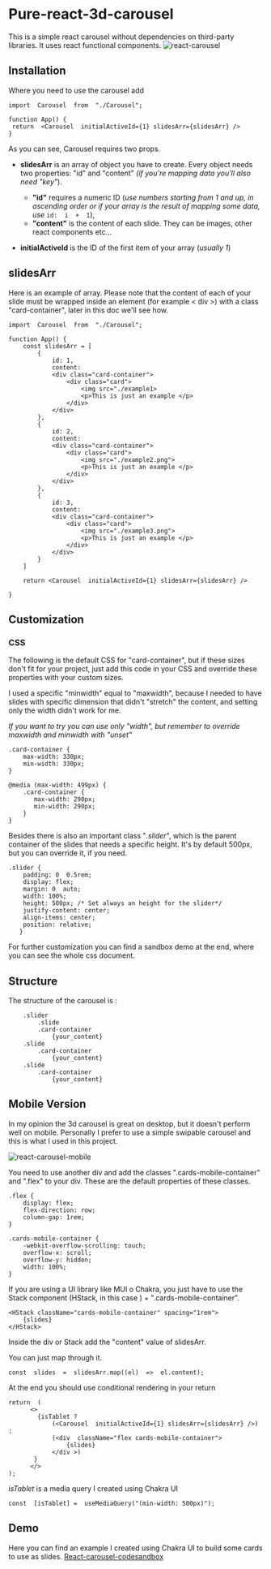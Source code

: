 # Pure-react-3d-carousel
This is a simple react carousel without dependencies on third-party libraries.
It uses react functional components.
![react-carousel](https://i.postimg.cc/htSskJ9k/carousel.png)

## Installation
Where you need to use the carousel add

    import  Carousel  from  "./Carousel";
    
    function App() {
	 return  <Carousel  initialActiveId={1} slidesArr={slidesArr} />	
    }
As you can see, Carousel requires two props.

 - **slidesArr** is an array of object you have to create. Every object needs two properties: "id" and "content" *(if you're mapping data you'll also need "key"*).
	 
	 - **"id"** requires a numeric ID (*use numbers starting from 1 and up, in ascending order or if your array is the result of mapping some
   data, use*  	  `id:  i  +  1`),
   	-  **"content"** is the content of each slide. They can be images, other react components etc...
 - **initialActiveId** is the ID of the first item of your array (*usually 1*)

##  slidesArr
Here is an example of array.
Please note that the content of each of your slide must be wrapped inside an element (for example  < div >) with a class "card-container", later in this doc we'll see how.

    import  Carousel  from  "./Carousel";
  
    function App() {
		const slidesArr = [
		    {
			    id: 1,
			    content: 
			    <div class="card-container"> 
				    <div class="card">
					    <img src="./example1>
					    <p>This is just an example </p>
				    </div>
			    </div>
		    },
		    {
			    id: 2,
			    content: 
			    <div class="card-container"> 
				    <div class="card">
					    <img src="./example2.png">
					    <p>This is just an example </p>
				    </div>
			    </div>
		    },
		    {
			    id: 3,
			    content: 
			    <div class="card-container"> 
				    <div class="card">
					    <img src="./example3.png">
					    <p>This is just an example </p>
				    </div>
			    </div>
		    }    
		]
		
		return <Carousel  initialActiveId={1} slidesArr={slidesArr} />
		
    }

## Customization

### CSS

The following is the default CSS for "card-container", 
but if these sizes don't fit for your project, just add this code in your CSS and override these properties with your custom sizes.

I used a specific "minwidth" equal to "maxwidth", because I needed to have slides with specific dimension that didn't "stretch" the content, and setting only the width didn't work for me.

*If you want to try you can use only "width", but remember to override maxwidth and minwidth with "unset"*

    .card-container {
		max-width: 330px;
		min-width: 330px;
    }
    
    @media (max-width: 499px) {
	    .card-container {
	       max-width: 290px;
	       min-width: 290px;
	    }
    }

Besides there is also an important class "*.slider*", which is the parent container of the slides that needs a specific height.
It's by default 500px, but you can override it, if you need.

    .slider {
	    padding: 0  0.5rem;
	    display: flex;
	    margin: 0  auto;
	    width: 100%;
	    height: 500px; /* Set always an height for the slider*/
	    justify-content: center;
	    align-items: center;
	    position: relative;
	   }
	   
For further customization you can find a sandbox demo at the end, where you can see the whole css document.

## Structure
The structure of the carousel is : 

        .slider
	    	.slide
		    .card-container
			    {your_content}
		.slide
		    .card-container
			    {your_content}
		.slide
		    .card-container
			    {your_content}
				

## Mobile Version
In my opinion the 3d carousel is great on desktop, but it doesn't perform well on mobile.
Personally I prefer to use a simple swipable carousel and this is what I used in this project.

![react-carousel-mobile](https://i.postimg.cc/V6NRH5CY/carousel-m.png)

You need to use another div and add the classes ".cards-mobile-container" and ".flex" to your div.
These are the default properties of these classes.


    .flex {
	    display: flex;
	    flex-direction: row;
	    column-gap: 1rem;
    }

    .cards-mobile-container {
	    -webkit-overflow-scrolling: touch;
	    overflow-x: scroll;
	    overflow-y: hidden;
	    width: 100%;
    }

If you are using a UI library like MUI o Chakra, you just have to use the Stack component (HStack, in this case ) + ".cards-mobile-container".

    <HStack className="cards-mobile-container" spacing="1rem">
        {slides}
    </HStack>

Inside the div or Stack add the "content" value of slidesArr. 

You can just map through it.

    const  slides  =  slidesArr.map((el)  =>  el.content);

At the end you should use conditional rendering in your return

    return  (
		  <>
		    {isTablet ? 
			    (<Carousel  initialActiveId={1} slidesArr={slidesArr} />) : 
			    (<div  className="flex cards-mobile-container">
				    {slides}
			    </div >)
		   }
		  </>
    );

*isTablet* is a media query I created using Chakra UI

    const  [isTablet] =  useMediaQuery("(min-width: 500px)");

 
## Demo

Here you can find an example I created using Chakra UI to build some cards to use as slides.
[React-carousel-codesandbox](https://codesandbox.io/s/pure-react-3d-carousel-responsive-j4ch91?file=/src/App.js:2537-2544)
